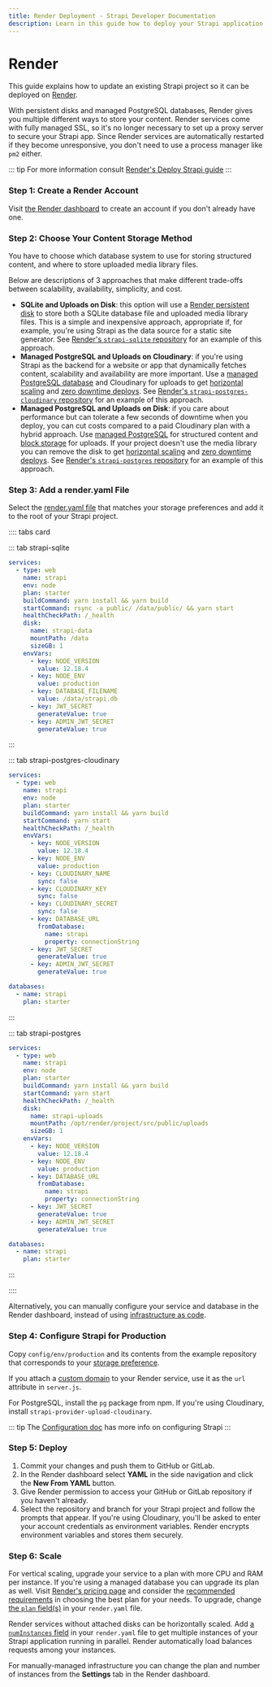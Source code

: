 ```yaml
---
title: Render Deployment - Strapi Developer Documentation
description: Learn in this guide how to deploy your Strapi application on Render.
---
```


# Render

This guide explains how to update an existing Strapi project so it can be deployed on [Render](https://render.com).

With persistent disks and managed PostgreSQL databases, Render gives you multiple different ways to store your content. Render services come with fully managed SSL, so it's no longer necessary to set up a proxy server to secure your Strapi app. Since Render services are automatically restarted if they become unresponsive, you don't need to use a process manager like `pm2` either.

::: tip
For more information consult [Render's Deploy Strapi guide](https://render.com/docs/deploy-strapi)
:::

### Step 1: Create a Render Account

Visit [the Render dashboard](https://dashboard.render.com) to create an account if you don't already have one.

### Step 2: Choose Your Content Storage Method

You have to choose which database system to use for storing structured content, and where to store uploaded media library files.

Below are descriptions of 3 approaches that make different trade-offs between scalability, availability, simplicity, and cost.

- **SQLite and Uploads on Disk**: this option will use a [Render persistent disk](https://render.com/docs/disks) to store both a SQLite database file and uploaded media library files. This is a simple and inexpensive approach, appropriate if, for example, you're using Strapi as the data source for a static site generator. See [Render's `strapi-sqlite` repository](https://github.com/render-examples/strapi-sqlite) for an example of this approach.
- **Managed PostgreSQL and Uploads on Cloudinary**: if you're using Strapi as the backend for a website or app that dynamically fetches content, scalability and availability are more important. Use a [managed PostgreSQL database](https://render.com/docs/databases) and Cloudinary for uploads to get [horizontal scaling](#step-6-scale) and [zero downtime deploys](https://render.com/docs/zero-downtime-deploys). See [Render's `strapi-postgres-cloudinary` repository](https://github.com/render-examples/strapi-postgres-cloudinary) for an example of this approach.
- **Managed PostgreSQL and Uploads on Disk**: if you care about performance but can tolerate a few seconds of downtime when you deploy, you can cut costs compared to a paid Cloudinary plan with a hybrid approach. Use [managed PostgreSQL](https://render.com/docs/databases) for structured content and [block storage](https://render.com/docs/disks) for uploads. If your project doesn't use the media library you can remove the disk to get [horizontal scaling](#step-6-scale) and [zero downtime deploys](https://render.com/docs/zero-downtime-deploys). See [Render's `strapi-postgres` repository](https://github.com/render-examples/strapi-postgres) for an example of this approach.

### Step 3: Add a render.yaml File

Select the [render.yaml file](https://render.com/docs/yaml-spec) that matches your storage preferences and add it to the root of your Strapi project.

:::: tabs card

::: tab strapi-sqlite

```yaml
services:
  - type: web
    name: strapi
    env: node
    plan: starter
    buildCommand: yarn install && yarn build
    startCommand: rsync -a public/ /data/public/ && yarn start
    healthCheckPath: /_health
    disk:
      name: strapi-data
      mountPath: /data
      sizeGB: 1
    envVars:
      - key: NODE_VERSION
        value: 12.18.4
      - key: NODE_ENV
        value: production
      - key: DATABASE_FILENAME
        value: /data/strapi.db
      - key: JWT_SECRET
        generateValue: true
      - key: ADMIN_JWT_SECRET
        generateValue: true
```

:::

::: tab strapi-postgres-cloudinary

```yaml
services:
  - type: web
    name: strapi
    env: node
    plan: starter
    buildCommand: yarn install && yarn build
    startCommand: yarn start
    healthCheckPath: /_health
    envVars:
      - key: NODE_VERSION
        value: 12.18.4
      - key: NODE_ENV
        value: production
      - key: CLOUDINARY_NAME
        sync: false
      - key: CLOUDINARY_KEY
        sync: false
      - key: CLOUDINARY_SECRET
        sync: false
      - key: DATABASE_URL
        fromDatabase:
          name: strapi
          property: connectionString
      - key: JWT_SECRET
        generateValue: true
      - key: ADMIN_JWT_SECRET
        generateValue: true

databases:
  - name: strapi
    plan: starter
```

:::

::: tab strapi-postgres

```yaml
services:
  - type: web
    name: strapi
    env: node
    plan: starter
    buildCommand: yarn install && yarn build
    startCommand: yarn start
    healthCheckPath: /_health
    disk:
      name: strapi-uploads
      mountPath: /opt/render/project/src/public/uploads
      sizeGB: 1
    envVars:
      - key: NODE_VERSION
        value: 12.18.4
      - key: NODE_ENV
        value: production
      - key: DATABASE_URL
        fromDatabase:
          name: strapi
          property: connectionString
      - key: JWT_SECRET
        generateValue: true
      - key: ADMIN_JWT_SECRET
        generateValue: true

databases:
  - name: strapi
    plan: starter
```

:::

::::

Alternatively, you can manually configure your service and database in the Render dashboard, instead of using [infrastructure as code](https://render.com/docs/infrastructure-as-code).

### Step 4: Configure Strapi for Production

Copy `config/env/production` and its contents from the example repository that corresponds to your [storage preference](#step-2-choose-your-content-storage-method).

If you attach a [custom domain](https://render.com/docs/custom-domains) to your Render service, use it as the `url` attribute in `server.js`.

For PostgreSQL, install the `pg` package from npm. If you're using Cloudinary, install `strapi-provider-upload-cloudinary`.

::: tip
The [Configuration doc](/developer-docs/latest/setup-deployment-guides/configurations.md) has more info on configuring Strapi
:::

### Step 5: Deploy

1. Commit your changes and push them to GitHub or GitLab.
2. In the Render dashboard select **YAML** in the side navigation and click the **New From YAML** button.
3. Give Render permission to access your GitHub or GitLab repository if you haven't already.
4. Select the repository and branch for your Strapi project and follow the prompts that appear. If you're using Cloudinary, you'll be asked to enter your account credentials as environment variables. Render encrypts environment variables and stores them securely.

### Step 6: Scale

For vertical scaling, upgrade your service to a plan with more CPU and RAM per instance. If you're using a managed database you can upgrade its plan as well. Visit [Render's pricing page](https://render.com/pricing) and consider the [recommended requirements](/developer-docs/latest/setup-deployment-guides/deployment.md#general-guidelines) in choosing the best plan for your needs. To upgrade, change [the `plan` field(s)](https://render.com/docs/yaml-spec#plans) in your `render.yaml` file.

Render services without attached disks can be horizontally scaled. Add [a `numInstances` field](https://render.com/docs/yaml-spec#number-of-instances) in your `render.yaml` file to get multiple instances of your Strapi application running in parallel. Render automatically load balances requests among your instances.

For manually-managed infrastructure you can change the plan and number of instances from the **Settings** tab in the Render dashboard.
